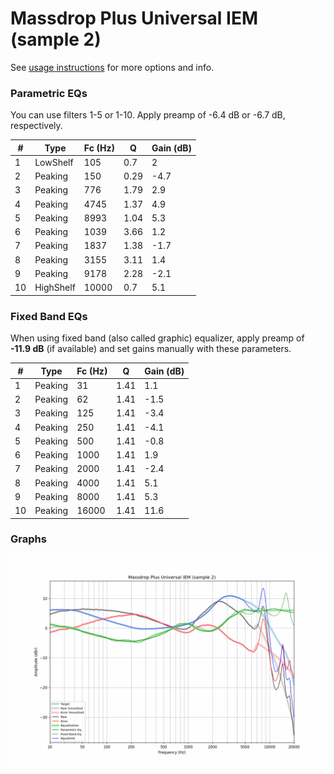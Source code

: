 # Massdrop Plus Universal IEM (sample 2)
See [usage instructions](https://github.com/jaakkopasanen/AutoEq#usage) for more options and info.

### Parametric EQs
You can use filters 1-5 or 1-10. Apply preamp of -6.4 dB or -6.7 dB, respectively.

|   # | Type      |   Fc (Hz) |    Q |   Gain (dB) |
|-----|-----------|-----------|------|-------------|
|   1 | LowShelf  |       105 | 0.7  |         2   |
|   2 | Peaking   |       150 | 0.29 |        -4.7 |
|   3 | Peaking   |       776 | 1.79 |         2.9 |
|   4 | Peaking   |      4745 | 1.37 |         4.9 |
|   5 | Peaking   |      8993 | 1.04 |         5.3 |
|   6 | Peaking   |      1039 | 3.66 |         1.2 |
|   7 | Peaking   |      1837 | 1.38 |        -1.7 |
|   8 | Peaking   |      3155 | 3.11 |         1.4 |
|   9 | Peaking   |      9178 | 2.28 |        -2.1 |
|  10 | HighShelf |     10000 | 0.7  |         5.1 |

### Fixed Band EQs
When using fixed band (also called graphic) equalizer, apply preamp of **-11.9 dB** (if available) and set gains manually with these parameters.

|   # | Type    |   Fc (Hz) |    Q |   Gain (dB) |
|-----|---------|-----------|------|-------------|
|   1 | Peaking |        31 | 1.41 |         1.1 |
|   2 | Peaking |        62 | 1.41 |        -1.5 |
|   3 | Peaking |       125 | 1.41 |        -3.4 |
|   4 | Peaking |       250 | 1.41 |        -4.1 |
|   5 | Peaking |       500 | 1.41 |        -0.8 |
|   6 | Peaking |      1000 | 1.41 |         1.9 |
|   7 | Peaking |      2000 | 1.41 |        -2.4 |
|   8 | Peaking |      4000 | 1.41 |         5.1 |
|   9 | Peaking |      8000 | 1.41 |         5.3 |
|  10 | Peaking |     16000 | 1.41 |        11.6 |

### Graphs
![](./Massdrop%20Plus%20Universal%20IEM%20(sample%202).png)
